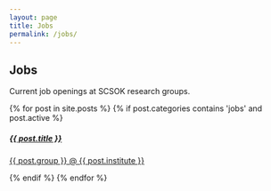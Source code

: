 ```yaml
---
layout: page
title: Jobs
permalink: /jobs/
---
```


## Jobs

Current job openings at SCSOK research groups.

<div class="w-100">
    {% for post in site.posts %}
    {% if post.categories contains 'jobs' and post.active %}
    <a href="{{ post.url }}" class="flex flex-col items-center bg-white border border-gray-200 rounded-lg shadow md:flex-row hover:bg-gray-100 dark:border-gray-700 dark:bg-gray-800 dark:hover:bg-gray-700 mb-3">
        <div class="flex flex-col justify-between p-4 leading-normal">
            <h5 class="mb-2 text-2xl font-bold tracking-tight text-gray-900 dark:text-white">{{ post.title }}</h5>
            <p class="mb-3 pb-0 font-normal text-gray-700 dark:text-gray-400">{{ post.group }} @ {{ post.institute }}</p>
        </div>
    </a>
    {% endif %}
    {% endfor %}
</div>